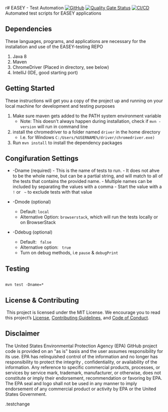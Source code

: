 r# EASEY - Test Automation
[![GitHub](https://img.shields.io/github/license/US-EPA-CAMD/easey-testing)](https://github.com/US-EPA-CAMD/easey-testing/blob/master/LICENSE)
[![Quality Gate Status](https://sonarcloud.io/api/project_badges/measure?project=US-EPA-CAMD_easey-testing&metric=alert_status)](https://sonarcloud.io/dashboard?id=US-EPA-CAMD_easey-testing)
[![CI/CD](https://github.com/US-EPA-CAMD/easey-testing/workflows/CI/badge.svg)](https://github.com/US-EPA-CAMD/easey-testing/actions)<br>
Automated test scripts for EASEY applications

## Dependencies 
These languages, programs, and applications are necessary for the installation and use of the EASEY-testing REPO 
1. Java 8
2. Maven
3. ChromeDriver (Placed in directory, see below)
4. IntelliJ (IDE, good starting port) 

## Getting Started 

These instructions will get you a copy of the project up and running on your local machine for development and testing purposes 

  1. Make sure maven gets added to the PATH system environment variable
      - Note: This doesn't always happen during installation, check if ` mvn -version ` will run in command line
  2. install the chromedriver to a folder named `driver` in the home directory
      - I.e. for Windows ``` C:/Users/%USERNAME%/driver/chromedriver.exe) ```
  3. Run ``` mvn install ``` to install the dependency packages

## Congifuration Settings

- -Dname (required) - This is the name of tests to run. 
      - It does not ahve to be the whole name, but can be a partial string, and will match to all of the tests that contains the provided name.
      - Multiple names can be included by separating the values with a comma 
      - Start the value with a ``` ! ``` or ```  ~ ``` to exclude tests with that value 

- -Dmode (optional) 
    - Default: ``` local ```
    - Alternative Option: ``` browserstack ```, which will run the tests locally or on BrowserStack

- -Ddebug (optional)
    - Default: ``` false```
    - Alternative option: ``` true```
    - Turn on debug methods, i.e ``` pause ``` & ``` debugPrint ```

## Testing 

```

mvn test -Dname=*

```


## License & Contributing

​
This project is licensed under the MIT License. We encourage you to read this project’s [License](https://github.com/US-EPA-CAMD/devops/blob/master/LICENSE), [Contributing Guidelines](https://github.com/US-EPA-CAMD/devops/blob/master/CONTRIBUTING.md), and [Code of Conduct](https://github.com/US-EPA-CAMD/devops/blob/master/CODE_OF_CONDUCT.md).

## Disclaimer
The United States Environmental Protection Agency (EPA) GitHub project code is provided on an "as is" basis and the user assumes responsibility for its use. EPA has relinquished control of the information and no longer has responsibility to protect the integrity , confidentiality, or availability of the information. Any reference to specific commercial products, processes, or services by service mark, trademark, manufacturer, or otherwise, does not constitute or imply their endorsement, recommendation or favoring by EPA. The EPA seal and logo shall not be used in any manner to imply endorsement of any commercial product or activity by EPA or the United States Government.


.testchange